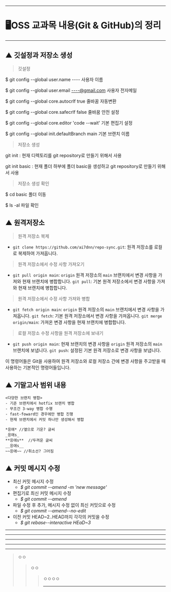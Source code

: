 * * *
# 🖥OSS 교과목 내용(Git & GitHub)의 정리
* * *
## ▲ 깃설정과 저장소 생성

> 깃설정
> 
 $ git config --global user.name ---- 사용자 이름

 $ git config --global user.email ----@gmail.com 사용자 전자메일

 $ git config --global core.autocrlf true 줄바꿈 자동변환

 $ git config --global core.safecrlf false 줄바꿈 안전 설정

 $ git config --global core.editor 'code --wait' 기본 편집기 설정

 $ git config --global init.defaultBranch main 기본 브랜치 이름

> 저장소 생성
>
git init : 현재 디렉토리를 git repository로 만들기 위해서 사용

git init basic : 현재 폴더 하부에 폴더 basic을 생성하고 git repository로 만들기 위해서 사용

> 저장소 생성 확인
> 
$ cd basic 폴더 이동

$ ls -al 파일 확인

    
## ▲ 원격저장소
> 원격 저장소 복제
  - `git clone https://github.com/ai7dnn/repo-sync.git`: 원격 저장소를 로컬로 복제하여 가져옵니다.

> 원격 저장소에서 수정 사항 가져오기
 - `git pull origin main`: `origin` 원격 저장소의 `main` 브랜치에서 변경 사항을 가져와 현재 브랜치에 병합합니다.
  `git pull`: 기본 원격 저장소에서 변경 사항을 가져와 현재 브랜치에 병합합니다.

> 원격 저장소에서 수정 사항 가져와 병합
  - `git fetch origin main`: `origin` 원격 저장소의 `main` 브랜치에서 변경 사항을 가져옵니다.
  `git fetch`: 기본 원격 저장소에서 변경 사항을 가져옵니다.
  `git merge origin/main`: 가져온 변경 사항을 현재 브랜치에 병합합니다.

> 로컬 저장소 수정 사항을 원격 저장소에 보내기
 - `git push origin main`: 현재 브랜치의 변경 사항을 `origin` 원격 저장소의 `main` 브랜치에 보냅니다.
  `git push`: 설정된 기본 원격 저장소로 변경 사항을 보냅니다.

 이 명령어들은 Git을 사용하여 원격 저장소와 로컬 저장소 간에 변경 사항을 주고받을 때 사용하는 기본적인 명령어들입니다.

## ▲ 기말고사 범위 내용
```
<다양한 브랜치 병합>
- 기준 브랜치에서 hotfix 브랜치 병합
- 무조건 3-way 병합 수행
- fast-foward인 경우에만 병합 진행
- 현재 브랜치에서 커밋 하나만 생성해서 병합

*응애* //옆으로 기운? 글씨
_응애s_
**응애s**  //두꺼운 글씨
__응애s__ 
~~응애~~ //취소선? 그어짐
```
## ▲ 커밋 메시지 수정

- 최신 커밋 메시지 수정
  - *$ git commit --amend -m 'new message'*
- 편집기로 최신 커밋 메시지 수정
  - *$ git commit --amend*
- 파일 수정 후 추가, 메시지 수정 없이 최신 커밋으로 수정
  - *$ git commit --amend--no-edit*
- 이전 커밋 HEAD~2..HEAD까지 각각의 커밋을 수정
  - *$ git rebase--interactive HEaD~3*

* * *
***
*****
- - -
---


>ㅇㅇ
>>ㅇㅇ
>>>ㅇㅇㅇㅇ
>>>
>>>* * *
>>
>>


